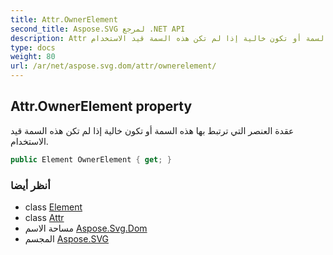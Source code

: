 ```yaml
---
title: Attr.OwnerElement
second_title: Aspose.SVG لمرجع .NET API
description: Attr ملكية. عقدة العنصر التي ترتبط بها هذه السمة أو تكون خالية إذا لم تكن هذه السمة قيد الاستخدام.
type: docs
weight: 80
url: /ar/net/aspose.svg.dom/attr/ownerelement/
---
```

## Attr.OwnerElement property

عقدة العنصر التي ترتبط بها هذه السمة أو تكون خالية إذا لم تكن هذه السمة قيد الاستخدام.

```csharp
public Element OwnerElement { get; }
```

### أنظر أيضا

* class [Element](../../element/)
* class [Attr](../)
* مساحة الاسم [Aspose.Svg.Dom](../../attr/)
* المجسم [Aspose.SVG](../../../)


